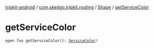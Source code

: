 [tripkit-android](../../index.md) / [com.skedgo.tripkit.routing](../index.md) / [Shape](index.md) / [getServiceColor](./get-service-color.md)

# getServiceColor

`open fun getServiceColor(): `[`ServiceColor`](../-service-color/index.md)`!`